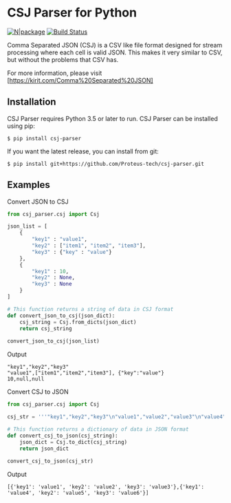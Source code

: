 # CSJ Parser for Python

[![N|package](https://img.shields.io/pypi/v/csj-parser.svg)](https://pypi.python.org/pypi/csj-parser) [![Build Status](https://circleci.com/gh/panuwizzle/csj-parser.svg?style=svg)](https://circleci.com/gh/panuwizzle/csj-parser)

Comma Separated JSON (CSJ) is a CSV like file format designed for stream processing where each cell is valid JSON. This makes it very similar to CSV, but without the problems that CSV has.

For more information, please visit [https://kirit.com/Comma%20Separated%20JSON]

## Installation

CSJ Parser requires Python 3.5 or later to run.
CSJ Parser can be installed using pip:

```
$ pip install csj-parser
```
If you want the latest release, you can install from git:
```
$ pip install git+https://github.com/Proteus-tech/csj-parser.git
```

## Examples

Convert JSON to CSJ
```python
from csj_parser.csj import Csj

json_list = [
    {
        "key1" : "value1",
        "key2" : ["item1", "item2", "item3"],
        "key3" : {"key" : "value"}
    },
    {
        "key1" : 10,
        "key2" : None,
        "key3" : None
    }
]

# This function returns a string of data in CSJ format
def convert_json_to_csj(json_dict):
    csj_string = Csj.from_dicts(json_dict)
    return csj_string
    
convert_json_to_csj(json_list)
```
Output
```
"key1","key2","key3"
"value1",["item1","item2","item3"], {"key":"value"}
10,null,null
```
Convert CSJ to JSON
```python
from csj_parser.csj import Csj

csj_str = '''"key1","key2","key3"\n"value1","value2","value3"\n"value4","value5","value6"\n'''

# This function returns a dictionary of data in JSON format
def convert_csj_to_json(csj_string):
    json_dict = Csj.to_dict(csj_string)
    return json_dict
    
convert_csj_to_json(csj_str)
```
Output
```
[{'key1': 'value1', 'key2': 'value2', 'key3': 'value3'},{'key1': 'value4', 'key2': 'value5', 'key3': 'value6'}]
```

[//]: #

[https://kirit.com/Comma%20Separated%20JSON]: <https://kirit.com/Comma%20Separated%20JSON>
